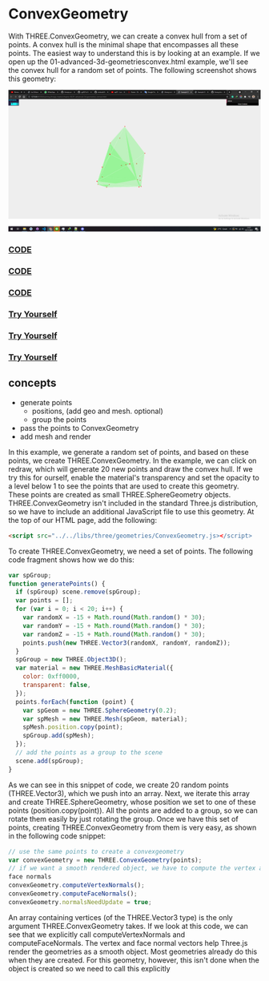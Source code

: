 # ConvexGeometry

With THREE.ConvexGeometry, we can create a convex hull from a set of points. A convex hull is the minimal shape that encompasses all these points. The easiest way to understand this is by looking at an example. If we open up the 01-advanced-3d-geometriesconvex.html example, we'll see the convex hull for a random set of points. The following screenshot shows this geometry:

<a href="../learning-threejs-master/chapter-06/01-advanced-3d-geometries-convex.html">
  <img src="../img/5.1.png">
</a>

<a href="../learning-threejs-master/chapter-06/01-advanced-3d-geometries-convex.html"><h3>CODE</h3></a>

<a href="../learning-threejs-master/chapter-06/01-advanced-3d-geometries-convex.html"><h3>CODE</h3></a>

<a href="../learning-threejs-master/chapter-06/01-advanced-3d-geometries-convex.html"><h3>CODE</h3></a>

<a href="https://cg2021c.github.io/threejs-presentation-anak-ambis/learning-threejs-master/chapter-06/01-advanced-3d-geometries-convex.html"><h3>Try Yourself</h3></a>

<a href="https://cg2021c.github.io/threejs-presentation-anak-ambis/learning-threejs-master/chapter-06/01-advanced-3d-geometries-convex.html"><h3>Try Yourself</h3></a>

<a href="https://cg2021c.github.io/threejs-presentation-anak-ambis/learning-threejs-master/chapter-06/01-advanced-3d-geometries-convex.html"><h3>Try Yourself</h3></a>

## concepts

- generate points
  - positions, (add geo and mesh. optional)
  - group the points
- pass the points to ConvexGeometry
- add mesh and render

In this example, we generate a random set of points, and based on these points, we create THREE.ConvexGeometry. In the example, we can click on redraw, which will generate 20 new points and draw the convex hull. If we try this for ourself, enable the material's transparency and set the opacity to a level below 1 to see the points that are used to create this geometry. These points are created as small THREE.SphereGeometry objects. THREE.ConvexGeometry isn't included in the standard Three.js distribution, so we have to include an additional JavaScript file to use this geometry. At the top of our HTML page, add the following:

```html
<script src="../../libs/three/geometries/ConvexGeometry.js></script>
```

To create THREE.ConvexGeometry, we need a set of points. The following code fragment shows how we do this:

```js
var spGroup;
function generatePoints() {
  if (spGroup) scene.remove(spGroup);
  var points = [];
  for (var i = 0; i < 20; i++) {
    var randomX = -15 + Math.round(Math.random() * 30);
    var randomY = -15 + Math.round(Math.random() * 30);
    var randomZ = -15 + Math.round(Math.random() * 30);
    points.push(new THREE.Vector3(randomX, randomY, randomZ));
  }
  spGroup = new THREE.Object3D();
  var material = new THREE.MeshBasicMaterial({
    color: 0xff0000,
    transparent: false,
  });
  points.forEach(function (point) {
    var spGeom = new THREE.SphereGeometry(0.2);
    var spMesh = new THREE.Mesh(spGeom, material);
    spMesh.position.copy(point);
    spGroup.add(spMesh);
  });
  // add the points as a group to the scene
  scene.add(spGroup);
}
```

As we can see in this snippet of code, we create 20 random points (THREE.Vector3), which we push into an array. Next, we iterate this array and create THREE.SphereGeometry, whose position we set to one of these points (position.copy(point)). All the points are added to a group, so we can rotate them easily by just rotating the group. Once we have this set of points, creating THREE.ConvexGeometry from them is very easy, as shown in the following code snippet:

```js
// use the same points to create a convexgeometry
var convexGeometry = new THREE.ConvexGeometry(points);
// if we want a smooth rendered object, we have to compute the vertex and
face normals
convexGeometry.computeVertexNormals();
convexGeometry.computeFaceNormals();
convexGeometry.normalsNeedUpdate = true;
```

An array containing vertices (of the THREE.Vector3 type) is the only argument THREE.ConvexGeometry takes. If we look at this code, we can see that we explicitly call computeVertexNormals and computeFaceNormals. The vertex and face normal vectors help Three.js render the geometries as a smooth object. Most geometries already do this when they are created. For this geometry, however, this isn't done when the object is created so we need to call this explicitly
